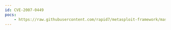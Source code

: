 ```yaml
---
id: CVE-2007-0449
pocs:
    - https://raw.githubusercontent.com/rapid7/metasploit-framework/master/modules/exploits/windows/brightstor/lgserver.rb
---
```

